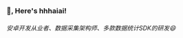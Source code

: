 ### 👻,  Here's **hhhaiai**! 

###### 安卓开发从业者、数据采集架构师、多款数据统计SDK的研发😄

<!-- ![](https://github-profile-trophy.vercel.app/?username=hhhaiai&column=4&margin-w=10&margin-h=10) -->

<!--  
![trophy](https://github-profile-trophy.vercel.app/?username=hhhaiai&column=3&margin-w=15&margin-h=15)
<!--
![hhhaiai's github stats](https://github-readme-stats.vercel.app/api?username=hhhaiai&count_private=true&show_icons=true&theme=radical&show_owner=true)


<!--
![Top Langs](https://github-readme-stats.vercel.app/api/top-langs/?username=hhhaiai&theme=radical)


<!--
[![ReadMe Card](https://github-readme-stats.vercel.app/api/pin/?username=ChrisRM&repo=material-theme-jetbrains&theme=radical)](https://github.com/ChrisRM/material-theme-jetbrains)

<!--
**hhhaiai/hhhaiai** is a ✨ _special_ ✨ repository because its `README.md` (this file) appears on your GitHub profile.

Here are some ideas to get you started:

- 🔭 I’m currently working on ...
- 🌱 I’m currently learning ...
- 👯 I’m looking to collaborate on ...
- 🤔 I’m looking for help with ...
- 💬 Ask me about ...
- 📫 How to reach me: ...
- 😄 Pronouns: ...
- ⚡ Fun fact: ...
-->
